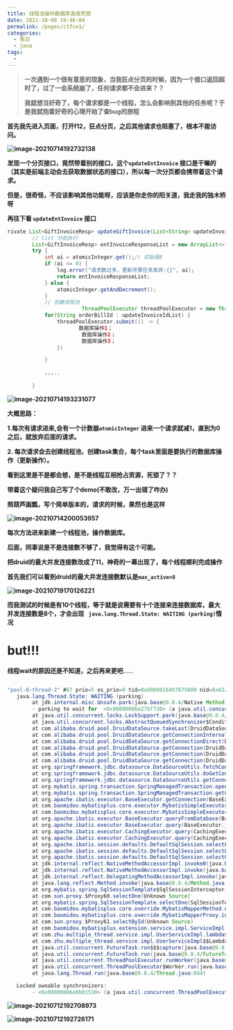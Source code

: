 ```yaml
---
title: 线程池操作数据库造成死锁
date: 2021-10-08 19:46:04
permalink: /pages/c1fce1/
categories:
  - 笔记
  - java
tags:
  - 
---
```

> **一次遇到一个很有意思的现象，当我狂点分页的时候，因为一个接口返回超时了，过了一会系统崩了，任何请求都不会进来？？**
>
> **我就想当好奇了，每个请求都是一个线程，怎么会影响到其他的任务呢？于是我就抱着好奇的心理开始了查bug的旅程**



**首先我先进入页面，打开f12，狂点分页，之后其他请求也阻塞了，根本不能访问。**

**![image-20210714192732138](https://gitee.com/zxqzhuzhu/imgs/raw/master/picGo/image-20210714192732138.png)**



**发现一个分页接口，竟然带着别的接口，这个`updateEntInvoice` 接口是干嘛的（其实是前端主动会去获取数据状态的接口），所以每一次分页都会携带着这个请求。**

**但是，很奇怪，不应该影响其他功能呀，应该是你走你的阳关道，我走我的独木桥呀**

**再往下看 `updateEntInvoice` 接口**



```java
rivate List<GiftInvoiceResp> updateGiftInvoice(List<String> updateInvoiceIdList) {
        // list 分批执行
        List<GiftInvoiceResp> entInvoiceResponseList = new ArrayList<>();
        try {
            int ai = atomicInteger.get();// 初始值8
            if (ai <= 0) {
                log.error("请求数过多，更新开票任务丢弃:{}", ai);
                return entInvoiceResponseList;
            } else {
                atomicInteger.getAndDecrement();
            }
            // 创建线程池
                        ThreadPoolExecutor threadPoolExecutor = new ThreadPoolExecutor(2, 3, 0L, TimeUnit.SECONDS, new LinkedBlockingQueue<Runnable>(), new ThreadPoolExecutor.CallerRunsPolicy());
            for(String orderBillId : updateInvoiceIdList) {
                threadPoolExecutor.submit(() -> {
                       数据库操作1；
                        数据库操作2；
                        数据库操作3；
                })

            }
		
            .....
                
        }
```

**![image-20210714193231077](https://gitee.com/zxqzhuzhu/imgs/raw/master/picGo/image-20210714193231077.png)**



**大概思路：**

**1.每次有请求进来,会有一个计数器`atomicInteger` 进来一个请求就减1，直到为0之后，就放弃后面的请求。**

**2. 每次请求会去创建线程池，创建task集合，每个task里面是要执行的数据库操作（更新操作）。**



**看到这里是不是都会想，是不是线程互相抢占资源，死锁了？？**



**带着这个疑问我自己写了个demo(不敢改，万一出错了咋办)**

**照葫芦画瓢，写个简单版本的，请求的时候，果然也是这样**

**![image-20210714200053957](https://gitee.com/zxqzhuzhu/imgs/raw/master/picGo/image-20210714200053957.png)**

**每次方法进来新建一个线程池，操作数据库。**

**后面，同事说是不是连接数不够了，我觉得有这个可能。**

**把druid的最大并发连接数改成了11，神奇的一幕出现了，每个线程顺利完成操作**

**首先我们可以看到druid的最大并发连接数默认是`max_active=8`** 

**![image-20210719170126221](https://gitee.com/zxqzhuzhu/imgs/raw/master/picGo/image-20210719170126221.png)**

**而我测试的时候是有10个线程，等于就是说需要有十个连接来连接数据库，最大并发连接数是8个，才会出现 ` java.lang.Thread.State: WAITING (parking)`情况**



# **but!!!**

**线程wait的原因还是不知道，之后再来更吧**......



```java

"pool-8-thread-2" #87 prio=5 os_prio=0 tid=0x0000016497875000 nid=0x6120 waiting on condition [0x0000003f269fd000]
   java.lang.Thread.State: WAITING (parking)
        at jdk.internal.misc.Unsafe.park(java.base@9.0.4/Native Method)
        - parking to wait for  <0x00000006e276f730> (a java.util.concurrent.locks.AbstractQueuedSynchronizer$ConditionObject)
        at java.util.concurrent.locks.LockSupport.park(java.base@9.0.4/LockSupport.java:194)
        at java.util.concurrent.locks.AbstractQueuedSynchronizer$ConditionObject.await(java.base@9.0.4/AbstractQueuedSynchronizer.java:2062)
        at com.alibaba.druid.pool.DruidDataSource.takeLast(DruidDataSource.java:2185)
        at com.alibaba.druid.pool.DruidDataSource.getConnectionInternal(DruidDataSource.java:1678)
        at com.alibaba.druid.pool.DruidDataSource.getConnectionDirect(DruidDataSource.java:1415)
        at com.alibaba.druid.pool.DruidDataSource.getConnection(DruidDataSource.java:1395)
        at com.alibaba.druid.pool.DruidDataSource.getConnection(DruidDataSource.java:1385)
        at com.alibaba.druid.pool.DruidDataSource.getConnection(DruidDataSource.java:100)
        at org.springframework.jdbc.datasource.DataSourceUtils.fetchConnection(DataSourceUtils.java:158)
        at org.springframework.jdbc.datasource.DataSourceUtils.doGetConnection(DataSourceUtils.java:116)
        at org.springframework.jdbc.datasource.DataSourceUtils.getConnection(DataSourceUtils.java:79)
        at org.mybatis.spring.transaction.SpringManagedTransaction.openConnection(SpringManagedTransaction.java:82)
        at org.mybatis.spring.transaction.SpringManagedTransaction.getConnection(SpringManagedTransaction.java:68)
        at org.apache.ibatis.executor.BaseExecutor.getConnection(BaseExecutor.java:336)
        at com.baomidou.mybatisplus.core.executor.MybatisSimpleExecutor.prepareStatement(MybatisSimpleExecutor.java:93)
        at com.baomidou.mybatisplus.core.executor.MybatisSimpleExecutor.doQuery(MybatisSimpleExecutor.java:66)
        at org.apache.ibatis.executor.BaseExecutor.queryFromDatabase(BaseExecutor.java:324)
        at org.apache.ibatis.executor.BaseExecutor.query(BaseExecutor.java:156)
        at org.apache.ibatis.executor.CachingExecutor.query(CachingExecutor.java:109)
        at org.apache.ibatis.executor.CachingExecutor.query(CachingExecutor.java:83)
        at org.apache.ibatis.session.defaults.DefaultSqlSession.selectList(DefaultSqlSession.java:147)
        at org.apache.ibatis.session.defaults.DefaultSqlSession.selectList(DefaultSqlSession.java:140)
        at org.apache.ibatis.session.defaults.DefaultSqlSession.selectOne(DefaultSqlSession.java:76)
        at jdk.internal.reflect.NativeMethodAccessorImpl.invoke0(java.base@9.0.4/Native Method)
        at jdk.internal.reflect.NativeMethodAccessorImpl.invoke(java.base@9.0.4/NativeMethodAccessorImpl.java:62)
        at jdk.internal.reflect.DelegatingMethodAccessorImpl.invoke(java.base@9.0.4/DelegatingMethodAccessorImpl.java:43)
        at java.lang.reflect.Method.invoke(java.base@9.0.4/Method.java:564)
        at org.mybatis.spring.SqlSessionTemplate$SqlSessionInterceptor.invoke(SqlSessionTemplate.java:433)
        at com.sun.proxy.$Proxy60.selectOne(Unknown Source)
        at org.mybatis.spring.SqlSessionTemplate.selectOne(SqlSessionTemplate.java:166)
        at com.baomidou.mybatisplus.core.override.MybatisMapperMethod.execute(MybatisMapperMethod.java:89)
        at com.baomidou.mybatisplus.core.override.MybatisMapperProxy.invoke(MybatisMapperProxy.java:62)
        at com.sun.proxy.$Proxy61.selectById(Unknown Source)
        at com.baomidou.mybatisplus.extension.service.impl.ServiceImpl.getById(ServiceImpl.java:238)
        at com.zhu.multiple_thread.service.impl.UserServiceImpl.lambda$multipleThread$0(UserServiceImpl.java:41)
        at com.zhu.multiple_thread.service.impl.UserServiceImpl$$Lambda$813/1635005837.call(Unknown Source)
        at java.util.concurrent.FutureTask.run$$$capture(java.base@9.0.4/FutureTask.java:264)
        at java.util.concurrent.FutureTask.run(java.base@9.0.4/FutureTask.java)
        at java.util.concurrent.ThreadPoolExecutor.runWorker(java.base@9.0.4/ThreadPoolExecutor.java:1167)
        at java.util.concurrent.ThreadPoolExecutor$Worker.run(java.base@9.0.4/ThreadPoolExecutor.java:641)
        at java.lang.Thread.run(java.base@9.0.4/Thread.java:844)

   Locked ownable synchronizers:
        - <0x00000006e8b01530> (a java.util.concurrent.ThreadPoolExecutor$Worker)

```

**![image-20210712192708973](https://gitee.com/zxqzhuzhu/imgs/raw/master/picGo/image-20210712192708973.png)**

**![image-20210712192726171](https://gitee.com/zxqzhuzhu/imgs/raw/master/picGo/image-20210712192726171.png)**